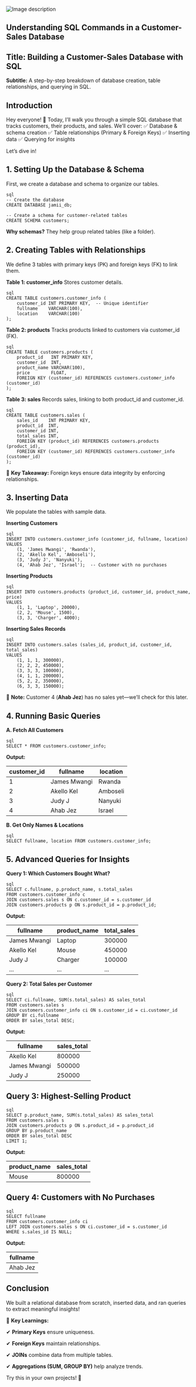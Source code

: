 ![Image description](https://dev-to-uploads.s3.amazonaws.com/uploads/articles/vr8x5r20nyk0qbnosalb.png)

## Understanding SQL Commands in a Customer-Sales Database
## Title: Building a Customer-Sales Database with SQL
**Subtitle:** A step-by-step breakdown of database creation, table relationships, and querying in SQL.

## Introduction
Hey everyone! 👋 Today, I’ll walk you through a simple SQL database that tracks customers, their products, and sales. We’ll cover:
✅ Database & schema creation
✅ Table relationships (Primary & Foreign Keys)
✅ Inserting data
✅ Querying for insights

Let’s dive in!

## 1. Setting Up the Database & Schema
First, we create a database and schema to organize our tables.

```
sql
-- Create the database
CREATE DATABASE jamii_db;

-- Create a schema for customer-related tables
CREATE SCHEMA customers;
```
**Why schemas?** They help group related tables (like a folder).

## 2. Creating Tables with Relationships
We define 3 tables with primary keys (PK) and foreign keys (FK) to link them.

**Table 1: customer_info**
Stores customer details.

```
sql
CREATE TABLE customers.customer_info (
    customer_id INT PRIMARY KEY,  -- Unique identifier
    fullname    VARCHAR(100),
    location    VARCHAR(100)
);
```
**Table 2: products**
Tracks products linked to customers via customer_id (FK).

```
sql
CREATE TABLE customers.products (
    product_id   INT PRIMARY KEY,
    customer_id  INT,
    product_name VARCHAR(100),
    price        FLOAT,
    FOREIGN KEY (customer_id) REFERENCES customers.customer_info (customer_id)
);
```
**Table 3: sales**
Records sales, linking to both product_id and customer_id.

```
sql
CREATE TABLE customers.sales (
    sales_id    INT PRIMARY KEY,
    product_id  INT,
    customer_id INT,
    total_sales INT,
    FOREIGN KEY (product_id) REFERENCES customers.products (product_id),
    FOREIGN KEY (customer_id) REFERENCES customers.customer_info (customer_id)
);
```
🔑 **Key Takeaway:** Foreign keys ensure data integrity by enforcing relationships.

## 3. Inserting Data
We populate the tables with sample data.

**Inserting Customers**

```
sql
INSERT INTO customers.customer_info (customer_id, fullname, location)
VALUES 
    (1, 'James Mwangi', 'Rwanda'),
    (2, 'Akello Kel', 'Amboseli'),
    (3, 'Judy J', 'Nanyuki'),
    (4, 'Ahab Jez', 'Israel');  -- Customer with no purchases
```
**Inserting Products**

```
sql
INSERT INTO customers.products (product_id, customer_id, product_name, price)
VALUES
    (1, 1, 'Laptop', 20000),
    (2, 2, 'Mouse', 1500),
    (3, 3, 'Charger', 4000);
```
**Inserting Sales Records**

```
sql
INSERT INTO customers.sales (sales_id, product_id, customer_id, total_sales)
VALUES
    (1, 1, 1, 300000),
    (2, 2, 2, 450000),
    (3, 3, 3, 100000),
    (4, 1, 1, 200000),
    (5, 2, 2, 350000),
    (6, 3, 3, 150000);
```
📌 **Note:** Customer 4 (**Ahab Jez**) has no sales yet—we’ll check for this later.

## 4. Running Basic Queries
**A. Fetch All Customers**

```
sql
SELECT * FROM customers.customer_info;
```
**Output:**

| customer_id | fullname     | location  |
|-------------|--------------|-----------|
| 1           | James Mwangi | Rwanda    |
| 2           | Akello Kel   | Amboseli  |
| 3           | Judy J       | Nanyuki   |
| 4           | Ahab Jez     | Israel    |

**B. Get Only Names & Locations**

```
sql
SELECT fullname, location FROM customers.customer_info;
```

## 5. Advanced Queries for Insights
**Query 1: Which Customers Bought What?**

```
sql
SELECT c.fullname, p.product_name, s.total_sales
FROM customers.customer_info c
JOIN customers.sales s ON c.customer_id = s.customer_id
JOIN customers.products p ON s.product_id = p.product_id;
```
**Output:**

| fullname     | product_name | total_sales |
|--------------|--------------|-------------|
| James Mwangi | Laptop       | 300000      |
| Akello Kel   | Mouse        | 450000      |
| Judy J       | Charger      | 100000      |
| ...          | ...          | ...         |

**Query 2: Total Sales per Customer**

```
sql
SELECT ci.fullname, SUM(s.total_sales) AS sales_total
FROM customers.sales s  
JOIN customers.customer_info ci ON s.customer_id = ci.customer_id
GROUP BY ci.fullname
ORDER BY sales_total DESC;
```
**Output:**

| fullname      | sales_total |
|---------------|-------------|
| Akello Kel    | 800000      |
| James Mwangi  | 500000      |
| Judy J        | 250000      |


## Query 3: Highest-Selling Product

```
sql
SELECT p.product_name, SUM(s.total_sales) AS sales_total
FROM customers.sales s
JOIN customers.products p ON s.product_id = p.product_id
GROUP BY p.product_name
ORDER BY sales_total DESC
LIMIT 1;
```
**Output:**

| product_name | sales_total |
|--------------|-------------|
| Mouse        | 800000      |


## Query 4: Customers with No Purchases

```
sql
SELECT fullname
FROM customers.customer_info ci
LEFT JOIN customers.sales s ON ci.customer_id = s.customer_id
WHERE s.sales_id IS NULL;
```
**Output:**

| fullname  |
|-----------|
| Ahab Jez  |


## Conclusion
We built a relational database from scratch, inserted data, and ran queries to extract meaningful insights!

🔹 **Key Learnings:**

✔ **Primary Keys** ensure uniqueness.

✔ **Foreign Keys** maintain relationships.

✔ **JOINs** combine data from multiple tables.

✔ **Aggregations (SUM, GROUP BY)** help analyze trends.

Try this in your own projects! 🚀





